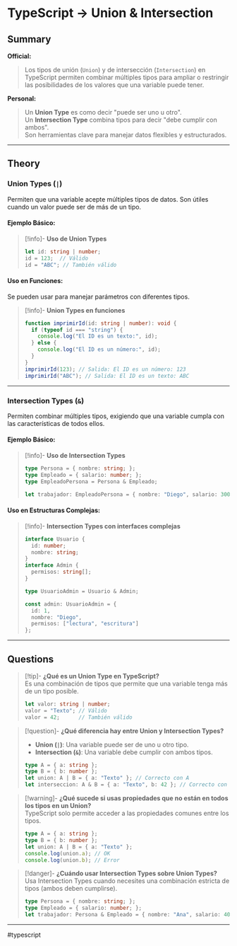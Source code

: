 # TypeScript -> Union & Intersection
## Summary

**Official:**  
> Los tipos de unión (`Union`) y de intersección (`Intersection`) en TypeScript permiten combinar múltiples tipos para ampliar o restringir las posibilidades de los valores que una variable puede tener.

**Personal:**  
> Un **Union Type** es como decir "puede ser uno u otro".  
> Un **Intersection Type** combina tipos para decir "debe cumplir con ambos".  
> Son herramientas clave para manejar datos flexibles y estructurados.

---

## Theory

### Union Types (`|`)
Permiten que una variable acepte múltiples tipos de datos. Son útiles cuando un valor puede ser de más de un tipo.

#### Ejemplo Básico:
>[!info]- **Uso de Union Types**  
> ```typescript
> let id: string | number;
> id = 123;  // Válido
> id = "ABC"; // También válido
> ```

#### Uso en Funciones:
Se pueden usar para manejar parámetros con diferentes tipos.
>[!info]- **Union Types en funciones**  
> ```typescript
> function imprimirId(id: string | number): void {
>   if (typeof id === "string") {
>     console.log("El ID es un texto:", id);
>   } else {
>     console.log("El ID es un número:", id);
>   }
> }
> imprimirId(123); // Salida: El ID es un número: 123
> imprimirId("ABC"); // Salida: El ID es un texto: ABC
> ```

---

### Intersection Types (`&`)
Permiten combinar múltiples tipos, exigiendo que una variable cumpla con las características de todos ellos.

#### Ejemplo Básico:
>[!info]- **Uso de Intersection Types**  
> ```typescript
> type Persona = { nombre: string; };
> type Empleado = { salario: number; };
> type EmpleadoPersona = Persona & Empleado;
> 
> let trabajador: EmpleadoPersona = { nombre: "Diego", salario: 3000 };
> ```

#### Uso en Estructuras Complejas:
>[!info]- **Intersection Types con interfaces complejas**  
> ```typescript
> interface Usuario {
>   id: number;
>   nombre: string;
> }
> interface Admin {
>   permisos: string[];
> }
> 
> type UsuarioAdmin = Usuario & Admin;
> 
> const admin: UsuarioAdmin = {
>   id: 1,
>   nombre: "Diego",
>   permisos: ["lectura", "escritura"]
> };
> ```

---

## Questions

>[!tip]- **¿Qué es un Union Type en TypeScript?**  
> Es una combinación de tipos que permite que una variable tenga más de un tipo posible.  
> ```typescript
> let valor: string | number;
> valor = "Texto"; // Válido
> valor = 42;      // También válido
> ```

>[!question]- **¿Qué diferencia hay entre Union y Intersection Types?**  
> - **Union (`|`)**: Una variable puede ser de uno u otro tipo.  
> - **Intersection (`&`)**: Una variable debe cumplir con ambos tipos.  
> ```typescript
> type A = { a: string };
> type B = { b: number };
> let union: A | B = { a: "Texto" }; // Correcto con A
> let interseccion: A & B = { a: "Texto", b: 42 }; // Correcto con ambos
> ```

>[!warning]- **¿Qué sucede si usas propiedades que no están en todos los tipos en un Union?**  
> TypeScript solo permite acceder a las propiedades comunes entre los tipos.  
> ```typescript
> type A = { a: string };
> type B = { b: number };
> let union: A | B = { a: "Texto" };
> console.log(union.a); // OK
> console.log(union.b); // Error
> ```

>[!danger]- **¿Cuándo usar Intersection Types sobre Union Types?**  
> Usa Intersection Types cuando necesites una combinación estricta de tipos (ambos deben cumplirse).  
> ```typescript
> type Persona = { nombre: string; };
> type Empleado = { salario: number; };
> let trabajador: Persona & Empleado = { nombre: "Ana", salario: 4000 }; // Necesita ambas propiedades
> ```
- - - 
#typescript 